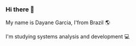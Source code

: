 ### Hi there 👋

My name is Dayane Garcia, I'from Brazil 🌎

I'm studying systems analysis and development 💻
